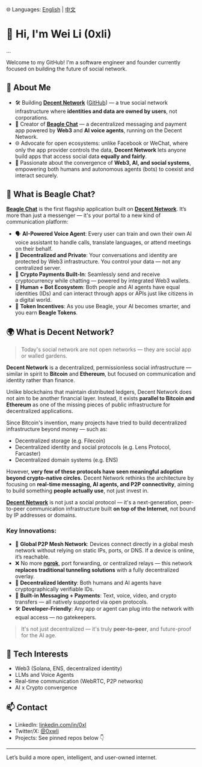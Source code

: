 🌐 Languages: [English](./README.md) | [中文](./README.zh.md)

# 👋 Hi, I'm Wei Li (0xli)
...

Welcome to my GitHub! I'm a software engineer and founder currently focused on building the future of social network.

## 🧠 About Me

- 🛠 Building **[Decent Network](https://decent.network)** ([GitHub](https://github.com/decentnetworks)) — a true social network infrastructure where **identities and data are owned by users**, not corporations.
- 💬 Creator of **[Beagle Chat](https://beagle.chat)** — a decentralized messaging and payment app powered by **Web3** and **AI voice agents**, running on the Decent Network.
- 🌐 Advocate for open ecosystems: unlike Facebook or WeChat, where only the app provider controls the data, **Decent Network** lets anyone build apps that access social data **equally and fairly**.
- 🌱 Passionate about the convergence of **Web3, AI, and social systems**, empowering both humans and autonomous agents (bots) to coexist and interact securely.

## 💬 What is Beagle Chat?

**[Beagle Chat](https://beagle.chat)** is the first flagship application built on **[Decent Network](https://decent.network)**. It’s more than just a messenger — it's your portal to a new kind of communication platform:

- 🗣️ **AI-Powered Voice Agent**: Every user can train and own their own AI voice assistant to handle calls, translate languages, or attend meetings on their behalf.
- 🔐 **Decentralized and Private**: Your conversations and identity are protected by Web3 infrastructure. You control your data — not any centralized server.
- 💸 **Crypto Payments Built-In**: Seamlessly send and receive cryptocurrency while chatting — powered by integrated Web3 wallets.
- 🤖 **Human + Bot Ecosystem**: Both people and AI agents have equal identities (IDs) and can interact through apps or APIs just like citizens in a digital world.
- 🎁 **Token Incentives**: As you use Beagle, your AI becomes smarter, and you earn **Beagle Tokens**.

## 🌍 What is Decent Network?

> Today's social network are not open networks — they are social app or walled gardens.

**Decent Network** is a decentralized, permissionless social infrastructure — similar in spirit to **Bitcoin** and **Ethereum**, but focused on communication and identity rather than finance.

Unlike blockchains that maintain distributed ledgers, Decent Network does not aim to be another financial layer. Instead, it exists **parallel to Bitcoin and Ethereum** as one of the missing pieces of public infrastructure for decentralized applications.

Since Bitcoin's invention, many projects have tried to build decentralized infrastructure beyond money — such as:
- Decentralized storage (e.g. Filecoin)
- Decentralized identity and social protocols (e.g. Lens Protocol, Farcaster)
- Decentralized domain systems (e.g. ENS)

However, **very few of these protocols have seen meaningful adoption beyond crypto-native circles.** Decent Network rethinks the architecture by focusing on **real-time messaging, AI agents, and P2P connectivity**, aiming to build something **people actually use**, not just invest in.

**[Decent Network](https://decent.network)** is not just a social protocol — it's a next-generation, peer-to-peer communication infrastructure built **on top of the Internet**, not bound by IP addresses or domains.

### Key Innovations:

- 🔗 **Global P2P Mesh Network**: Devices connect directly in a global mesh network without relying on static IPs, ports, or DNS. If a device is online, it’s reachable.
- ❌ No more **[ngrok](https://github.com/NGROK)**, port forwarding, or centralized relays — this network **replaces traditional tunneling solutions** with a fully decentralized overlay.
- 🧠 **Decentralized Identity**: Both humans and AI agents have cryptographically verifiable IDs.
- 💬 **Built-in Messaging + Payments**: Text, voice, video, and crypto transfers — all natively supported via open protocols.
- 🛠️ **Developer-Friendly**: Any app or agent can plug into the network with equal access — no gatekeepers.

> It's not just decentralized — it's truly **peer-to-peer**, and future-proof for the AI age.

## 🔧 Tech Interests

- Web3 (Solana, ENS, decentralized identity)
- LLMs and Voice Agents
- Real-time communication (WebRTC, P2P networks)
- AI x Crypto convergence

## 📫 Contact

- LinkedIn: [linkedin.com/in/0xl](https://linkedin.com/in/0xl)
- Twitter/X: [@0xwli](https://x.com/0xwli)
- Projects: See pinned repos below 👇

---

Let’s build a more open, intelligent, and user-owned internet.

<!--
**0xli/0xli** is a ✨ _special_ ✨ repository because its `README.md` (this file) appears on your GitHub profile.

Here are some ideas to get you started:

- 🔭 I’m currently working on ...
- 🌱 I’m currently learning ...
- 👯 I’m looking to collaborate on ...
- 🤔 I’m looking for help with ...
- 💬 Ask me about ...
- 📫 How to reach me: ...
- 😄 Pronouns: ...
- ⚡ Fun fact: ...
-->
